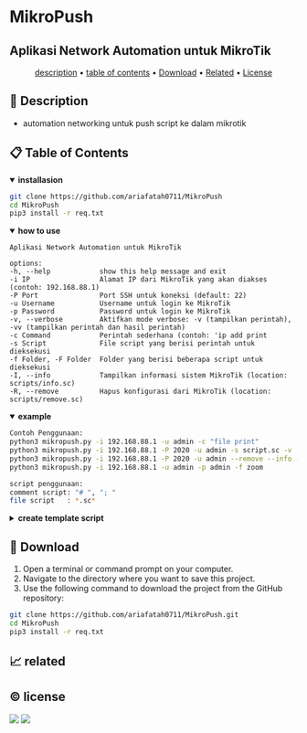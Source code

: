 # MikroPush
## Aplikasi Network Automation untuk MikroTik

<p align="center">
  <a href="#description">description</a> •
  <a href="#table-of-contents">table of contents</a> •
  <a href="#download">Download</a> •
  <a href="#related">Related</a> •
  <a href="#license">License</a>
</p>

<p id="description"></p>

## 🚀 Description
- automation networking untuk push script ke dalam mikrotik

<p id="table-of-contents"></p>

## 📋 Table of Contents
<details open>
  <summary><b>installasion</b></summary>

  ```bash
  git clone https://github.com/ariafatah0711/MikroPush
  cd MikroPush
  pip3 install -r req.txt
  ```
</details>
<details open>
  <summary><b>how to use</b></summary>

  ```
  Aplikasi Network Automation untuk MikroTik

options:
  -h, --help            show this help message and exit
  -i IP                 Alamat IP dari MikroTik yang akan diakses (contoh: 192.168.88.1)
  -P Port               Port SSH untuk koneksi (default: 22)
  -u Username           Username untuk login ke MikroTik
  -p Password           Password untuk login ke MikroTik
  -v, --verbose         Aktifkan mode verbose: -v (tampilkan perintah), -vv (tampilkan perintah dan hasil perintah)
  -c Command            Perintah sederhana (contoh: 'ip add print
  -s Script             File script yang berisi perintah untuk dieksekusi
  -f Folder, -F Folder  Folder yang berisi beberapa script untuk dieksekusi
  -I, --info            Tampilkan informasi sistem MikroTik (location: scripts/info.sc)
  -R, --remove          Hapus konfigurasi dari MikroTik (location: scripts/remove.sc)
  ```
</details>

<details open>
  <summary><b>example</b></summary>

  ```bash
Contoh Penggunaan:
  python3 mikropush.py -i 192.168.88.1 -u admin -c "file print"
  python3 mikropush.py -i 192.168.88.1 -P 2020 -u admin -s script.sc -v
  python3 mikropush.py -i 192.168.88.1 -P 2020 -u admin --remove --info -s script.sc
  python3 mikropush.py -i 192.168.88.1 -u admin -p admin -f zoom

script penggunaan:
  comment script: "# ", "; "
  file script   : *.sc*
  ```
</details>

<details>
  <summary><b>create template script</b></summary>

  - ```#, ;``` script command example:
  ```
  ; example
  # input suc
  /system identity set name=MikroPush

  # input failed
  hostname MikoPush

  # output
  /ip firewall filter print
  /ip firewall nat print
  /ip firewall mangle print
  /ip firewall raw print

  /queue simple print
  /queue tree print
  ```
  - file script example:
  ```
  queue.sc
  mangle.sc
  ```
</details>

<p id="download"></p>

## 🔨 Download

1. Open a terminal or command prompt on your computer.
2. Navigate to the directory where you want to save this project.
3. Use the following command to download the project from the GitHub repository:
```sh
git clone https://github.com/ariafatah0711/MikroPush.git
cd MikroPush
pip3 install -r req.txt
```

<p id="related"></p>

## 📈 related
<!-- <a href="https://ariafatah0711.github.io/MikroPush/" alt="DEMO"><img src="https://img.shields.io/static/v1?style=for-the-badge&label=DEMO&message=WEB&color=000000"></a> -->

<p id="license"></p>

## ©️ license
<a href="https://github.com/ariafatah0711" alt="CREATED"><img src="https://img.shields.io/static/v1?style=for-the-badge&label=CREATED%20BY&message=ariafatah0711&color=000000"></a>
<a href="https://github.com/ariafatah0711/MikroPush/blob/main/LICENSE" alt="LICENSE"><img src="https://img.shields.io/static/v1?style=for-the-badge&label=LICENSE&message=APACHE&color=000000"></a>